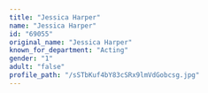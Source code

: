 ```yaml
---
title: "Jessica Harper"
name: "Jessica Harper"
id: "69055"
original_name: "Jessica Harper"
known_for_department: "Acting"
gender: "1"
adult: "false"
profile_path: "/sSTbKuf4bY83cSRx9lmVdGobcsg.jpg"
---
```

